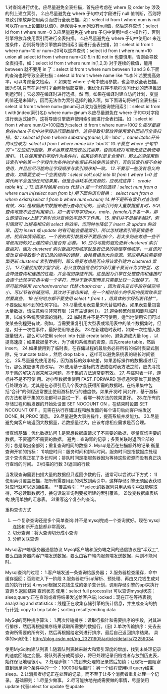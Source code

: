 1.对查询进行优化，应尽量避免全表扫描，首先应考虑在 where 及 order by 涉及的列上建立索引。
2.应尽量避免在 where 子句中对字段进行 null 值判断，否则将导致引擎放弃使用索引而进行全表扫描，如：select id from t where num is null可以在num上设置默认值0，确保表中num列没有null值，然后这样查询：select id from t where num=0
3.应尽量避免在 where 子句中使用!=或<>操作符，否则引擎将放弃使用索引而进行全表扫描。
4.应尽量避免在 where 子句中使用or 来连接条件，否则将导致引擎放弃使用索引而进行全表扫描，如：select id from t where num=10 or num=20可以这样查询：select id from t where num=10 union all select id from t where num=20
5.in 和 not in 也要慎用，否则会导致全表扫描，如：select id from t where num in(1,2,3) 对于连续的数值，能用 between 就不要用 in 了：select id from t where num between 1 and 3
6.下面的查询也将导致全表扫描：select id from t where name like ‘%李%’若要提高效率，可以考虑全文检索。
7. 如果在 where 子句中使用参数，也会导致全表扫描。因为SQL只有在运行时才会解析局部变量，但优化程序不能将访问计划的选择推迟到运行时；它必须在编译时进行选择。然 而，如果在编译时建立访问计划，变量的值还是未知的，因而无法作为索引选择的输入项。如下面语句将进行全表扫描：select id from t where num=@num可以改为强制查询使用索引：select id from t with(index(索引名)) where num=@num
8.应尽量避免在 where 子句中对字段进行表达式操作，这将导致引擎放弃使用索引而进行全表扫描。如：select id from t where num/2=100应改为:select id from t where num=100*2
9.应尽量避免在where子句中对字段进行函数操作，这将导致引擎放弃使用索引而进行全表扫描。如：select id from t where substring(name,1,3)=’abc’ ，name以abc开头的id应改为:
select id from t where name like ‘abc%’
10.不要在 where 子句中的“=”左边进行函数、算术运算或其他表达式运算，否则系统将可能无法正确使用索引。
11.在使用索引字段作为条件时，如果该索引是复合索引，那么必须使用到该索引中的第一个字段作为条件时才能保证系统使用该索引，否则该索引将不会被使用，并且应尽可能的让字段顺序与索引顺序相一致。
12.不要写一些没有意义的查询，如需要生成一个空表结构：select col1,col2 into #t from t where 1=0
这类代码不会返回任何结果集，但是会消耗系统资源的，应改成这样： 
create table #t(…)
13.很多时候用 exists 代替 in 是一个好的选择：select num from a where num in(select num from b)
用下面的语句替换： 
select num from a where exists(select 1 from b where num=a.num)
14.并不是所有索引对查询都有效，SQL是根据表中数据来进行查询优化的，当索引列有大量数据重复时，SQL查询可能不会去利用索引，如一表中有字段sex，male、female几乎各一半，那么即使在sex上建了索引也对查询效率起不了作用。
15. 索引并不是越多越好，索引固然可 以提高相应的 select 的效率，但同时也降低了 insert 及 update 的效率，因为 insert 或 update 时有可能会重建索引，所以怎样建索引需要慎重考虑，视具体情况而定。一个表的索引数最好不要超过6个，若太多则应考虑一些不常使用到的列上建的索引是否有 必要。
16. 应尽可能的避免更新 clustered 索引数据列，因为 clustered 索引数据列的顺序就是表记录的物理存储顺序，一旦该列值改变将导致整个表记录的顺序的调整，会耗费相当大的资源。若应用系统需要频繁更新 clustered 索引数据列，那么需要考虑是否应将该索引建为 clustered 索引。
17.尽量使用数字型字段，若只含数值信息的字段尽量不要设计为字符型，这会降低查询和连接的性能，并会增加存储开销。这是因为引擎在处理查询和连接时会逐个比较字符串中每一个字符，而对于数字型而言只需要比较一次就够了。
18.尽可能的使用 varchar/nvarchar 代替 char/nchar ，因为首先变长字段存储空间小，可以节省存储空间，其次对于查询来说，在一个相对较小的字段内搜索效率显然要高些。
19.任何地方都不要使用 select * from t ，用具体的字段列表代替“*”，不要返回用不到的任何字段。
20.尽量使用表变量来代替临时表。如果表变量包含大量数据，请注意索引非常有限（只有主键索引）。
21.避免频繁创建和删除临时表，以减少系统表资源的消耗。
22.临时表并不是不可使用，适当地使用它们可以使某些例程更有效，例如，当需要重复引用大型表或常用表中的某个数据集时。但是，对于一次性事件，最好使用导出表。
23.在新建临时表时，如果一次性插入数据量很大，那么可以使用 select into 代替 create table，避免造成大量 log ，以提高速度；如果数据量不大，为了缓和系统表的资源，应先create table，然后insert。
24.如果使用到了临时表，在存储过程的最后务必将所有的临时表显式删除，先 truncate table ，然后 drop table ，这样可以避免系统表的较长时间锁定。
25.尽量避免使用游标，因为游标的效率较差，如果游标操作的数据超过1万行，那么就应该考虑改写。
26.使用基于游标的方法或临时表方法之前，应先寻找基于集的解决方案来解决问题，基于集的方法通常更有效。
27. 与临时表一样，游标并不是不可使 用。对小型数据集使用 FAST_FORWARD 游标通常要优于其他逐行处理方法，尤其是在必须引用几个表才能获得所需的数据时。在结果集中包括“合计”的例程通常要比使用游标执行的速度快。如果开发时 间允许，基于游标的方法和基于集的方法都可以尝试一下，看哪一种方法的效果更好。
28.在所有的存储过程和触发器的开始处设置 SET NOCOUNT ON ，在结束时设置 SET NOCOUNT OFF 。无需在执行存储过程和触发器的每个语句后向客户端发送DONE_IN_PROC 消息。
29.尽量避免大事务操作，提高系统并发能力。
30.尽量避免向客户端返回大数据量，若数据量过大，应该考虑相应需求是否合理。


慢查询基础：优化数据访问 
1.是否想数据库请求了不需要的数据，尽量查询需要的数据，不要返回不需要的数据。 
避免：查询胥的记录；多表关联时返回全部的列；总是取出全部列；重复查询相同的数据 
2. Mysql是否在扫描额外的记录 
衡量查询开销的指标： 
1)响应时间：服务时间和排队时间。服务时间是指数据库处理这个查询真正花了多长时间；排队时间是指服务器因为等待这些资源而没有真正执行查询的时间。 
2)扫描的行数 
3)返回的行数

当发现查询需要扫描大量的数据但只返回少数的行，通常可以尝试以下方式： 
1)使用索引覆盖扫描，把所有需要用到的列放到索引中，这样存储引擎无须回表获取对应行就可以返回结果。 
**覆盖索引：**select的数据列只用从索引中就能够取得，不必读取数据行，换句话说查询列要被所建的索引覆盖。 
2)改变数据库表结构,使用单独的汇总表。 
3)重写这个复杂的查询。

重构查询方式 
1. 一个复杂查询还是多个简单查询:并不是mysql完成一个查询就好。现在mysql连接和断开连接都非常高效。 
2. 切分查询：将大查询切分成小查询 
3. 分解关联查询

Mysql客户端/服务器通信协议 
Mysql客户端和服务端之间的通信协议是“半双工“,要么由服务器向客户端发送数据，要么由客户端向服务端发送数据，两则不能同时。

Mysql查询的过程： 
1.客户端发送一条查询给服务器； 
2.服务器检查缓存，命中缓存返回；否则进入下一阶段 
3.服务器进行sql解析、预处理、再由又花钱生成对应的执行计划 
4.mysql根据又花钱生成的张子萱计划，调用存储引擎的api来执行查询 
5.返回结果 
查询状态 
使用：select full processlist 可以查询mysql状态； 
sleep;query:正在查询或者将结果发送给客户端; locked：现在正在等待表锁; 
analyzing and statistics：线程正在收集存储引擎的统计信息，并生成查询的执行计划; copy to tmp table；sorting result;sending data

MySql的两种排序算法： 
1.两次传输排序：读取行指针和需要排序的字段，对其进行排序，然后再根据排序结果读取所需要的数据行。(旧) 
2.单次传输排序：先去去查询所需要的所有列，然后再根据给定列进行排序，最后自己返回排序结果。 
具体的sql优化：http://blog.csdn.net/qq_23211905/article/details/72259034

使用MySql构建队列表 
1.随着队列表越来越大和索引深度的增加，找到未处理记录的速度回随之变慢。将队列表分成两部分，将已处理记录归档或者存放到历史表，始终保证地理很小。 
2.处理步骤：1.找到未处理的记录然后加锁；让现场一直阻塞直到满足两个条件中的一个：10000秒后超时；另一个线程使用kill query结束sleep。2.让消费者标记正在处理的记录，而不至于让多个消费者重复处理一个记录。 
基础原则：1.尽量少做事。 
2.尽可能快地完成需要做的事情，尽量使用update 代替select for update 在update
